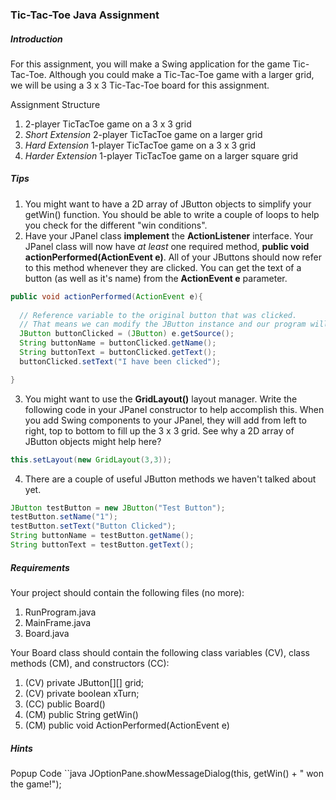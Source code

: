 ### Tic-Tac-Toe Java Assignment

##### Introduction
For this assignment, you will make a Swing application for the game Tic-Tac-Toe. Although you could make a Tic-Tac-Toe game with a
larger grid, we will be using a 3 x 3 Tic-Tac-Toe board for this assignment. 

Assignment Structure
1. 2-player TicTacToe game on a 3 x 3 grid
2. *Short Extension* 2-player TicTacToe game on a larger grid
2. *Hard Extension* 1-player TicTacToe game on a 3 x 3 grid
3. *Harder Extension* 1-player TicTacToe game on a larger square grid

##### Tips
1. You might want to have a 2D array of JButton objects to simplify your getWin() function. You should be able to write a couple of loops to help you check for the different "win conditions".
2. Have your JPanel class **implement** the **ActionListener** interface. Your JPanel class will now have *at least* one required method, **public void actionPerformed(ActionEvent e)**. All of your JButtons should now refer to this method whenever they are clicked. You can get the text of a button (as well as it's name) from the **ActionEvent e** parameter.
```java
public void actionPerformed(ActionEvent e){
  
  // Reference variable to the original button that was clicked. 
  // That means we can modify the JButton instance and our program will know what to do!
  JButton buttonClicked = (JButton) e.getSource();
  String buttonName = buttonClicked.getName();
  String buttonText = buttonClicked.getText();
  buttonClicked.setText("I have been clicked");

}
```
3. You might want to use the **GridLayout()** layout manager. Write the following code in your JPanel constructor to help accomplish this. When you add Swing components to your JPanel, they will add from left to right, top to bottom to fill up the 3 x 3 grid. See why a 2D array of JButton objects might help here?
```java
this.setLayout(new GridLayout(3,3));
```
4. There are a couple of useful JButton methods we haven't talked about yet.
```java
JButton testButton = new JButton("Test Button");
testButton.setName("1");
testButton.setText("Button Clicked");
String buttonName = testButton.getName();
String buttonText = testButton.getText();
```

##### Requirements
Your project should contain the following files (no more):
1. RunProgram.java
2. MainFrame.java
3. Board.java

Your Board class should contain the following class variables (CV), class methods (CM), and constructors (CC):
1. (CV) private JButton[][] grid;
2. (CV) private boolean xTurn;
3. (CC) public Board()
4. (CM) public String getWin()
5. (CM) public void ActionPerformed(ActionEvent e)

##### Hints
Popup Code
``java
JOptionPane.showMessageDialog(this, getWin() + " won the game!");
```
 
